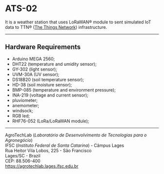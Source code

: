 #  ATS-02

It is a weather station that uses LoRaWAN&reg; module to sent simulated IoT data to TTN&reg; (<a href="https://www.thethingsnetwork.org">The Things Network</a>) infrastructure.<br>

---
## Hardware Requirements

* Arduino MEGA 2560;
* DHT22 (temperature and umidity sensor);
* GY-302 (light sensor);
* UVM-30A (UV sensor);
* DS18B20 (soil temperature sensor);
* HD-38 (soil moisture sensor);
* BMP-085 (temperature and environment pressure);
* INA-219 (voltage and current sensor);
* pluviometer;
* anemometer;
* windsock;
* RGB led;
* RHF76-052 (LoRa/LoRaWAN module);

---
AgroTechLab (*Laboratório de Desenvolvimento de Tecnologias para o Agronegócio*)  
IFSC (*Instituto Federal de Santa Catarina*) - Câmpus Lages  
Rua Heitor Vila Lobos, 225 - São Francisco  
Lages/SC - Brazil  
CEP: 88.506-400  
https://agrotechlab.lages.ifsc.edu.br
